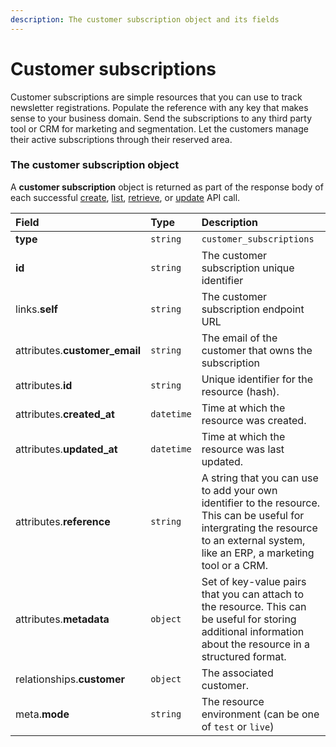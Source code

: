 ```yaml
---
description: The customer subscription object and its fields
---
```


# Customer subscriptions

Customer subscriptions are simple resources that you can use to track newsletter registrations.
Populate the reference with any key that makes sense to your business domain.
Send the subscriptions to any third party tool or CRM for marketing and segmentation.
Let the customers manage their active subscriptions through their reserved area.


### The customer subscription object

A **customer subscription** object is returned as part of the response body of each successful
[create](/api-reference/resources/customer_subscriptions/create_customer_subscription),
[list](/api-reference/resources/customer_subscriptions/list_customer_subscriptions),
[retrieve](/api-reference/resources/customer_subscriptions/retrieve_customer_subscription),
or [update](/api-reference/resources/customer_subscriptions/update_customer_subscription) API call.

| Field | Type | Description |
| :--- | :--- | :--- |
| **type** | `string` | `customer_subscriptions` |
| **id** | `string` | The customer subscription unique identifier |
| links.**self** | `string` | The customer subscription endpoint URL |
| attributes.**customer_email** | `string` | The email of the customer that owns the subscription |
| attributes.**id** | `string` | Unique identifier for the resource (hash). |
| attributes.**created_at** | `datetime` | Time at which the resource was created. |
| attributes.**updated_at** | `datetime` | Time at which the resource was last updated. |
| attributes.**reference** | `string` | A string that you can use to add your own identifier to the resource. This can be useful for intergrating the resource to an external system, like an ERP, a marketing tool or a CRM. |
| attributes.**metadata** | `object` | Set of key-value pairs that you can attach to the resource. This can be useful for storing additional information about the resource in a structured format. |
| relationships.**customer** | `object` | The associated customer. |
| meta.**mode** | `string` | The resource environment \(can be one of `test` or `live`\) |
